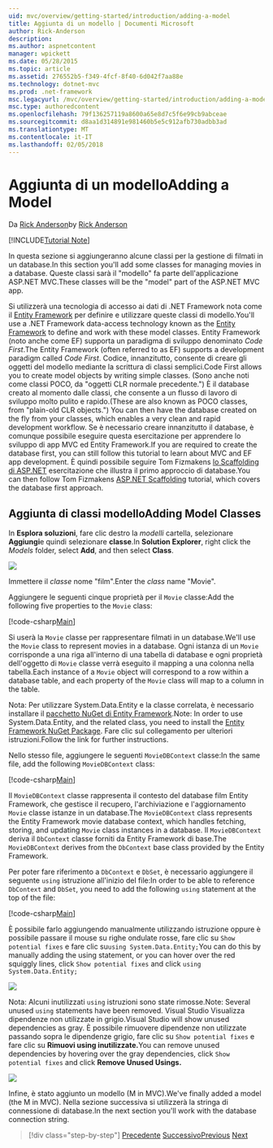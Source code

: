 ```yaml
---
uid: mvc/overview/getting-started/introduction/adding-a-model
title: Aggiunta di un modello | Documenti Microsoft
author: Rick-Anderson
description: 
ms.author: aspnetcontent
manager: wpickett
ms.date: 05/28/2015
ms.topic: article
ms.assetid: 276552b5-f349-4fcf-8f40-6d042f7aa88e
ms.technology: dotnet-mvc
ms.prod: .net-framework
msc.legacyurl: /mvc/overview/getting-started/introduction/adding-a-model
msc.type: authoredcontent
ms.openlocfilehash: 79f136257119a8600a65e8d7c5f6e99cb9abceae
ms.sourcegitcommit: d8aa1d314891e981460b5e5c912afb730adbb3ad
ms.translationtype: MT
ms.contentlocale: it-IT
ms.lasthandoff: 02/05/2018
---
```

<a name="adding-a-model"></a><span data-ttu-id="ec846-102">Aggiunta di un modello</span><span class="sxs-lookup"><span data-stu-id="ec846-102">Adding a Model</span></span>
====================
<span data-ttu-id="ec846-103">Da [Rick Anderson](https://github.com/Rick-Anderson)</span><span class="sxs-lookup"><span data-stu-id="ec846-103">by [Rick Anderson](https://github.com/Rick-Anderson)</span></span>

[!INCLUDE[Tutorial Note](sample/code-location.md)]

<span data-ttu-id="ec846-104">In questa sezione si aggiungeranno alcune classi per la gestione di filmati in un database.</span><span class="sxs-lookup"><span data-stu-id="ec846-104">In this section you'll add some classes for managing movies in a database.</span></span> <span data-ttu-id="ec846-105">Queste classi sarà il &quot;modello&quot; fa parte dell'applicazione ASP.NET MVC.</span><span class="sxs-lookup"><span data-stu-id="ec846-105">These classes will be the &quot;model&quot; part of the ASP.NET MVC app.</span></span>

<span data-ttu-id="ec846-106">Si utilizzerà una tecnologia di accesso ai dati di .NET Framework nota come il [Entity Framework](https://docs.microsoft.com/ef/) per definire e utilizzare queste classi di modello.</span><span class="sxs-lookup"><span data-stu-id="ec846-106">You'll use a .NET Framework data-access technology known as the [Entity Framework](https://docs.microsoft.com/ef/) to define and work with these model classes.</span></span> <span data-ttu-id="ec846-107">Entity Framework (noto anche come EF) supporta un paradigma di sviluppo denominato *Code First*.</span><span class="sxs-lookup"><span data-stu-id="ec846-107">The Entity Framework (often referred to as EF) supports a development paradigm called *Code First*.</span></span> <span data-ttu-id="ec846-108">Codice, innanzitutto, consente di creare gli oggetti del modello mediante la scrittura di classi semplici.</span><span class="sxs-lookup"><span data-stu-id="ec846-108">Code First allows you to create model objects by writing simple classes.</span></span> <span data-ttu-id="ec846-109">(Sono anche noti come classi POCO, da &quot;oggetti CLR normale precedente.&quot;) È il database creato al momento dalle classi, che consente a un flusso di lavoro di sviluppo molto pulito e rapido.</span><span class="sxs-lookup"><span data-stu-id="ec846-109">(These are also known as POCO classes, from &quot;plain-old CLR objects.&quot;) You can then have the database created on the fly from your classes, which enables a very clean and rapid development workflow.</span></span> <span data-ttu-id="ec846-110">Se è necessario creare innanzitutto il database, è comunque possibile eseguire questa esercitazione per apprendere lo sviluppo di app MVC ed Entity Framework.</span><span class="sxs-lookup"><span data-stu-id="ec846-110">If you are required to create the database first, you can still follow this tutorial to learn about MVC and EF app development.</span></span> <span data-ttu-id="ec846-111">È quindi possibile seguire Tom Fizmakens [lo Scaffolding di ASP.NET](xref:visual-studio/overview/2013/aspnet-scaffolding-overview) esercitazione che illustra il primo approccio di database.</span><span class="sxs-lookup"><span data-stu-id="ec846-111">You can then follow Tom Fizmakens [ASP.NET Scaffolding](xref:visual-studio/overview/2013/aspnet-scaffolding-overview) tutorial, which covers the database first approach.</span></span>

## <a name="adding-model-classes"></a><span data-ttu-id="ec846-112">Aggiunta di classi modello</span><span class="sxs-lookup"><span data-stu-id="ec846-112">Adding Model Classes</span></span>

<span data-ttu-id="ec846-113">In **Esplora soluzioni**, fare clic destro la *modelli* cartella, selezionare **Aggiungi**e quindi selezionare **classe**.</span><span class="sxs-lookup"><span data-stu-id="ec846-113">In **Solution Explorer**, right click the *Models* folder, select **Add**, and then select **Class**.</span></span>

![](adding-a-model/_static/image1.png)

<span data-ttu-id="ec846-114">Immettere il *classe* nome &quot;film&quot;.</span><span class="sxs-lookup"><span data-stu-id="ec846-114">Enter the *class* name &quot;Movie&quot;.</span></span>

<span data-ttu-id="ec846-115">Aggiungere le seguenti cinque proprietà per il `Movie` classe:</span><span class="sxs-lookup"><span data-stu-id="ec846-115">Add the following five properties to the `Movie` class:</span></span>

[!code-csharp[Main](adding-a-model/samples/sample1.cs)]

<span data-ttu-id="ec846-116">Si userà la `Movie` classe per rappresentare filmati in un database.</span><span class="sxs-lookup"><span data-stu-id="ec846-116">We'll use the `Movie` class to represent movies in a database.</span></span> <span data-ttu-id="ec846-117">Ogni istanza di un `Movie` corrisponde a una riga all'interno di una tabella di database e ogni proprietà dell'oggetto di `Movie` classe verrà eseguito il mapping a una colonna nella tabella.</span><span class="sxs-lookup"><span data-stu-id="ec846-117">Each instance of a `Movie` object will correspond to a row within a database table, and each property of the `Movie` class will map to a column in the table.</span></span>

<span data-ttu-id="ec846-118">Nota: Per utilizzare System.Data.Entity e la classe correlata, è necessario installare il [pacchetto NuGet di Entity Framework](https://www.nuget.org/packages/EntityFramework/).</span><span class="sxs-lookup"><span data-stu-id="ec846-118">Note: In order to use System.Data.Entity, and the related class, you need to install the [Entity Framework NuGet Package](https://www.nuget.org/packages/EntityFramework/).</span></span> <span data-ttu-id="ec846-119">Fare clic sul collegamento per ulteriori istruzioni.</span><span class="sxs-lookup"><span data-stu-id="ec846-119">Follow the link for further instructions.</span></span>

<span data-ttu-id="ec846-120">Nello stesso file, aggiungere le seguenti `MovieDBContext` classe:</span><span class="sxs-lookup"><span data-stu-id="ec846-120">In the same file, add the following `MovieDBContext` class:</span></span>

[!code-csharp[Main](adding-a-model/samples/sample2.cs?highlight=2,15-18)]

<span data-ttu-id="ec846-121">Il `MovieDBContext` classe rappresenta il contesto del database film Entity Framework, che gestisce il recupero, l'archiviazione e l'aggiornamento `Movie` classe istanze in un database.</span><span class="sxs-lookup"><span data-stu-id="ec846-121">The `MovieDBContext` class represents the Entity Framework movie database context, which handles fetching, storing, and updating `Movie` class instances in a database.</span></span> <span data-ttu-id="ec846-122">Il `MovieDBContext` deriva il `DbContext` classe forniti da Entity Framework di base.</span><span class="sxs-lookup"><span data-stu-id="ec846-122">The `MovieDBContext` derives from the `DbContext` base class provided by the Entity Framework.</span></span>

<span data-ttu-id="ec846-123">Per poter fare riferimento a `DbContext` e `DbSet`, è necessario aggiungere il seguente `using` istruzione all'inizio del file:</span><span class="sxs-lookup"><span data-stu-id="ec846-123">In order to be able to reference `DbContext` and `DbSet`, you need to add the following `using` statement at the top of the file:</span></span>

[!code-csharp[Main](adding-a-model/samples/sample3.cs)]

<span data-ttu-id="ec846-124">È possibile farlo aggiungendo manualmente utilizzando istruzione oppure è possibile passare il mouse su righe ondulate rosse, fare clic su `Show potential fixes` e fare clic su`using System.Data.Entity;`</span><span class="sxs-lookup"><span data-stu-id="ec846-124">You can do this by manually adding the using statement, or you can hover over the red squiggly lines, click `Show potential fixes` and click `using System.Data.Entity;`</span></span>

![](adding-a-model/_static/image2.png)

<span data-ttu-id="ec846-125">Nota: Alcuni inutilizzati `using` istruzioni sono state rimosse.</span><span class="sxs-lookup"><span data-stu-id="ec846-125">Note: Several unused `using` statements have been removed.</span></span> <span data-ttu-id="ec846-126">Visual Studio Visualizza dipendenze non utilizzate in grigio.</span><span class="sxs-lookup"><span data-stu-id="ec846-126">Visual Studio will show unused dependencies as gray.</span></span> <span data-ttu-id="ec846-127">È possibile rimuovere dipendenze non utilizzate passando sopra le dipendenze grigio, fare clic su `Show potential fixes` e fare clic su **Rimuovi using inutilizzate.**</span><span class="sxs-lookup"><span data-stu-id="ec846-127">You can remove unused dependencies by hovering over the gray dependencies, click `Show potential fixes` and click **Remove Unused Usings.**</span></span>

![](adding-a-model/_static/image3.png)

<span data-ttu-id="ec846-128">Infine, è stato aggiunto un modello (M in MVC).</span><span class="sxs-lookup"><span data-stu-id="ec846-128">We've finally added a model (the M in MVC).</span></span> <span data-ttu-id="ec846-129">Nella sezione successiva si utilizzerà la stringa di connessione di database.</span><span class="sxs-lookup"><span data-stu-id="ec846-129">In the next section you'll work with the database connection string.</span></span>

>[!div class="step-by-step"]
<span data-ttu-id="ec846-130">[Precedente](adding-a-view.md)
[Successivo](creating-a-connection-string.md)</span><span class="sxs-lookup"><span data-stu-id="ec846-130">[Previous](adding-a-view.md)
[Next](creating-a-connection-string.md)</span></span>
